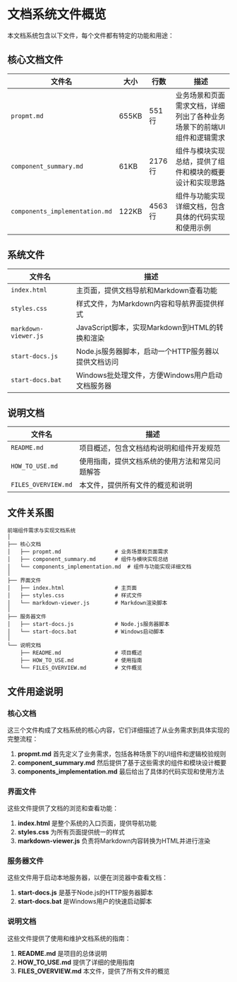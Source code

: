 # 文档系统文件概览

本文档系统包含以下文件，每个文件都有特定的功能和用途：

## 核心文档文件

| 文件名 | 大小 | 行数 | 描述 |
|--------|------|------|------|
| `propmt.md` | 655KB | 551行 | 业务场景和页面需求文档，详细列出了各种业务场景下的前端UI组件和逻辑需求 |
| `component_summary.md` | 61KB | 2176行 | 组件与模块实现总结，提供了组件和模块的概要设计和实现思路 |
| `components_implementation.md` | 122KB | 4563行 | 组件与功能实现详细文档，包含具体的代码实现和使用示例 |

## 系统文件

| 文件名 | 描述 |
|--------|------|
| `index.html` | 主页面，提供文档导航和Markdown查看功能 |
| `styles.css` | 样式文件，为Markdown内容和导航界面提供样式 |
| `markdown-viewer.js` | JavaScript脚本，实现Markdown到HTML的转换和渲染 |
| `start-docs.js` | Node.js服务器脚本，启动一个HTTP服务器以提供文档访问 |
| `start-docs.bat` | Windows批处理文件，方便Windows用户启动文档服务器 |

## 说明文档

| 文件名 | 描述 |
|--------|------|
| `README.md` | 项目概述，包含文档结构说明和组件开发规范 |
| `HOW_TO_USE.md` | 使用指南，提供文档系统的使用方法和常见问题解答 |
| `FILES_OVERVIEW.md` | 本文件，提供所有文件的概览和说明 |

## 文件关系图

```
前端组件需求与实现文档系统
│
├── 核心文档
│   ├── propmt.md                 # 业务场景和页面需求
│   ├── component_summary.md      # 组件与模块实现总结
│   └── components_implementation.md  # 组件与功能实现详细文档
│
├── 界面文件
│   ├── index.html                # 主页面
│   ├── styles.css                # 样式文件
│   └── markdown-viewer.js        # Markdown渲染脚本
│
├── 服务器文件
│   ├── start-docs.js             # Node.js服务器脚本
│   └── start-docs.bat            # Windows启动脚本
│
└── 说明文档
    ├── README.md                 # 项目概述
    ├── HOW_TO_USE.md             # 使用指南
    └── FILES_OVERVIEW.md         # 文件概览
```

## 文件用途说明

### 核心文档

这三个文件构成了文档系统的核心内容，它们详细描述了从业务需求到具体实现的完整流程：

1. **propmt.md** 首先定义了业务需求，包括各种场景下的UI组件和逻辑校验规则
2. **component_summary.md** 然后提供了基于这些需求的组件和模块设计概要
3. **components_implementation.md** 最后给出了具体的代码实现和使用方法

### 界面文件

这些文件提供了文档的浏览和查看功能：

1. **index.html** 是整个系统的入口页面，提供导航功能
2. **styles.css** 为所有页面提供统一的样式
3. **markdown-viewer.js** 负责将Markdown内容转换为HTML并进行渲染

### 服务器文件

这些文件用于启动本地服务器，以便在浏览器中查看文档：

1. **start-docs.js** 是基于Node.js的HTTP服务器脚本
2. **start-docs.bat** 是Windows用户的快速启动脚本

### 说明文档

这些文件提供了使用和维护文档系统的指南：

1. **README.md** 是项目的总体说明
2. **HOW_TO_USE.md** 提供了详细的使用指南
3. **FILES_OVERVIEW.md** 本文件，提供了所有文件的概览 
